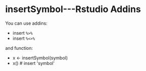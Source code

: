 # insertSymbol---Rstudio Addins
You can use addins:
* insert `%>%`
* insert `%<>%`

and function:
* x <- insertSymbol(symbol)
* x() # insert 'symbol'
